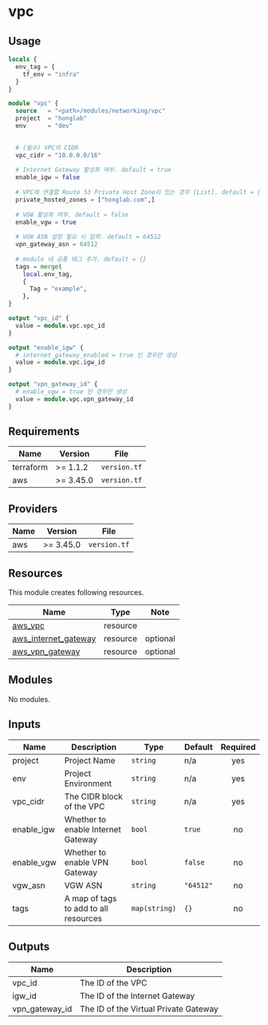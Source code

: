 # vpc

## Usage

```tf
locals {
  env_tag = {
    tf_env = "infra"
  }
}

module "vpc" {
  source   = "<path>/modules/networking/vpc"
  project  = "honglab"
  env      = "dev"
  

  # (필수) VPC의 CIDR
  vpc_cidr = "10.0.0.0/16"
  
  # Internet Gateway 활성화 여부. default = true
  enable_igw = false
  
  # VPC에 연결할 Route 53 Private Host Zone이 있는 경우 [List]. default = []
  private_hosted_zones = ["honglab.com",]
  
  # VGW 활성화 여부. default = false
  enable_vgw = true
  
  # VGW ASN 설정 필요 시 입력. default = 64512
  vpn_gateway_asn = 64512
  
  # module 내 공통 태그 추가. default = {}
  tags = merge(
    local.env_tag,
    {
      Tag = "example",
    },
}

output "vpc_id" {
  value = module.vpc.vpc_id
}

output "enable_igw" {
  # internet_gateway_enabled = true 인 경우만 생성
  value = module.vpc.igw_id
}

output "vpn_gateway_id" {
  # enable_vgw = true 인 경우만 생성
  value = module.vpc.vpn_gateway_id
}
```
## Requirements

| Name | Version | File |
|------|---------|------|
| terraform | >= 1.1.2 | `version.tf` |
| aws | >= 3.45.0 | `version.tf` |

## Providers

| Name | Version | File |
|------|---------|------|
| aws | >= 3.45.0 | `version.tf` |

## Resources

This module creates following resources.

| Name | Type | Note |
|------|------|------|
| [aws_vpc](https://registry.terraform.io/providers/hashicorp/aws/latest/docs/resources/vpc) | resource | |
| [aws_internet_gateway](https://registry.terraform.io/providers/hashicorp/aws/latest/docs/resources/internet_gateway) | resource | optional |
| [aws_vpn_gateway](https://registry.terraform.io/providers/hashicorp/aws/latest/docs/resources/vpn_gateway) | resource |  optional |

## Modules

No modules.

## Inputs

| Name | Description | Type | Default | Required |
|------|-------------|------|---------|:--------:|
| project | Project Name | `string` | n/a | yes |
| env | Project Environment | `string` | n/a | yes |
| vpc_cidr | The CIDR block of the VPC | `string` | n/a | yes |
| enable_igw | Whether to enable Internet Gateway | `bool` | `true` | no |
| enable_vgw | Whether to enable VPN Gateway | `bool` | `false` | no |
| vgw_asn | VGW ASN | `string` | `"64512"` | no |
| tags | A map of tags to add to all resources | `map(string)` | `{}` | no |


## Outputs

| Name | Description |
|------|-------------|
| vpc_id | The ID of the VPC |
| igw_id | The ID of the Internet Gateway |
| vpn_gateway_id | The ID of the Virtual Private Gateway |
